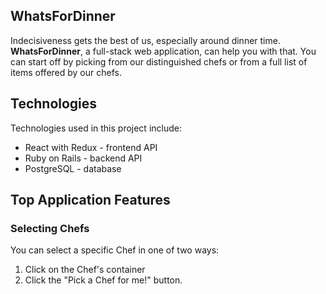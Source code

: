 ## WhatsForDinner

Indecisiveness gets the best of us, especially around dinner time. **WhatsForDinner**, a full-stack web application, can help you with that. You can start off by picking from our distinguished chefs or from a full list of items offered by our chefs. 

## Technologies

Technologies used in this project include:

- React with Redux - frontend API
- Ruby on Rails - backend API
- PostgreSQL - database

## Top Application Features

### Selecting Chefs

You can select a specific Chef in one of two ways: 

1. Click on the Chef's container
2. Click the "Pick a Chef for me!" button. 

